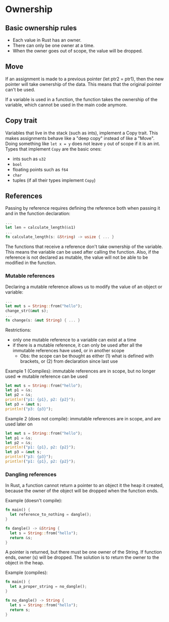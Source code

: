 # Ownership

## Basic ownership rules
* Each value in Rust has an owner.
* There can only be one owner at a time.
* When the owner goes out of scope, the value will be dropped.

## Move

If an assignment is made to a previous pointer (let ptr2 = ptr1), then the new pointer will take ownership of the data.
This means that the original pointer can't be used.

If a variable is used in a function, the function takes the ownership of the variable, which cannot be used in the main code anymore.

## Copy trait

Variables that live in the stack (such as ints), implement a Copy trait. This makes assignments behave like a "deep copy" instead of like a "Move".
Doing something like `let x = y` does not leave `y` out of scope if it is an int. Types that implement `Copy` are the basic ones:
- ints such as `u32`
- `bool`
- floating points such as `f64`
- `char`
- tuples (if all their types implement `Copy`)

## References

Passing by reference requires defining the reference both when passing it and in the function declaration:
```rust
...
let len = calculate_length(&s1)
...
fn calculate_length(s: &String) -> usize { ... }
```

The functions that receive a reference don't take ownership of the variable. This means the variable can be used after calling the function.
Also, if the reference is not declared as mutable, the value will not be able to be modified in the function.

### Mutable references

Declaring a mutable reference allows us to modify the value of an object or variable:
```rust
...
let mut s = String::from("hello");
change_str(&mut s);
...
fn change(s: &mut String) { ... }
```

Restrictions: 
- only one mutable reference to a variable can exist at a time
- if there is a mutable reference, it can only be used after all the immutable references have used, or in another scope
  - Obs: the scope can be thought as either (1) what is defined with brackets, or (2) from declaration since last use

Example 1 (Compiles): immutable references are in scope, but no longer used => mutable reference can be used
```rust
let mut s = String::from("hello");
let p1 = &s;
let p2 = &s;
println!("p1: {p1}, p2: {p2}");
let p3 = &mut s;
println!("p3: {p3}");
```

Example 2 (does not compile): immutable references are in scope, and are used later on
```rust
let mut s = String::from("hello");
let p1 = &s;
let p2 = &s;
println!("p1: {p1}, p2: {p2}");
let p3 = &mut s;
println!("p3: {p3}");
println!("p1: {p1}, p2: {p2}");
```

### Dangling references

In Rust, a function cannot return a pointer to an object it the heap it created, because the owner of the object will be dropped when the function ends. 

Example (doesn't compile):
```rust
fn main() {
  let reference_to_nothing = dangle();
}

fn dangle() -> &String {
  let s = String::from("hello");
  return &s;
}
```

A pointer is returned, but there must be one owner of the String. If function ends, owner (s) will be dropped. The solution is to return the owner to the object in the heap.

Example (compiles):
```rust
fn main() {
  let a_proper_string = no_dangle();
}

fn no_dangle() -> String {
  let s = String::from("hello");
  return s;
}
```
